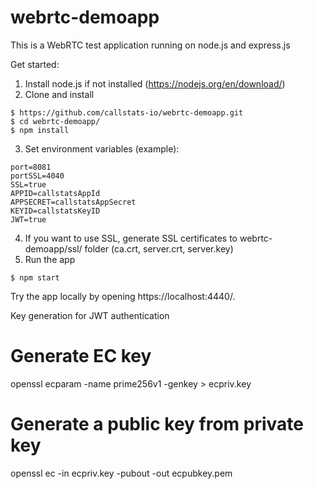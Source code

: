 # webrtc-demoapp

This is a WebRTC test application running on node.js and express.js


Get started:

1. Install node.js if not installed (https://nodejs.org/en/download/)
2. Clone and install
```
$ https://github.com/callstats-io/webrtc-demoapp.git
$ cd webrtc-demoapp/
$ npm install
```
3. Set environment variables (example):
```
port=8081
portSSL=4040
SSL=true
APPID=callstatsAppId
APPSECRET=callstatsAppSecret
KEYID=callstatsKeyID
JWT=true
```
4. If you want to use SSL, generate SSL certificates to webrtc-demoapp/ssl/ folder (ca.crt, server.crt, server.key)
5. Run the app
```
$ npm start
```
  Try the app locally by opening https://localhost:4440/.


Key generation for JWT authentication

# Generate EC key
openssl ecparam -name prime256v1 -genkey > ecpriv.key

# Generate a public key from private key
openssl ec -in ecpriv.key -pubout -out ecpubkey.pem
